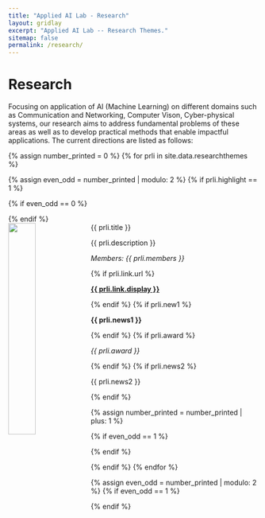 ```yaml
---
title: "Applied AI Lab - Research"
layout: gridlay
excerpt: "Applied AI Lab -- Research Themes."
sitemap: false
permalink: /research/
---
```



# Research

Focusing on application of AI (Machine Learning) on different domains such as Communication and Networking, Computer Vison, Cyber-physical systems, our research aims to address fundamental problems of these areas as well as to develop practical methods that enable impactful applications. The current directions are listed as follows:

{% assign number_printed = 0 %}
{% for prli in site.data.researchthemes %}

{% assign even_odd = number_printed | modulo: 2 %}
{% if prli.highlight == 1 %}

{% if even_odd == 0 %}
<div class="row">
{% endif %}

<div class="col-sm-6 clearfix">
 <div class="well">
  <pubtit>{{ prli.title }}</pubtit>
  <img src="{{ site.url }}{{ site.baseurl }}/images/researchpic/{{ prli.image }}" class="img-responsive" width="33%" style="float: left" />
  <p>{{ prli.description }}</p>
  <p><em>Members: {{ prli.members }}</em></p>
  {% if prli.link.url %}
  <p><strong><a href="{{ prli.link.url }}">{{ prli.link.display }}</a></strong></p>
  {% endif %}
  {% if prli.new1 %}
  <p class="text-danger"><strong> {{ prli.news1 }}</strong></p>
  {% endif %}
  {% if prli.award %}
  <p> <em> {{ prli.award }} </em> </p>
  {% endif %}
  {% if prli.news2 %}
  <p> {{ prli.news2 }} </p>
  {% endif %}
 </div>
</div>

{% assign number_printed = number_printed | plus: 1 %}

{% if even_odd == 1 %}
</div>
{% endif %}

{% endif %}
{% endfor %}

{% assign even_odd = number_printed | modulo: 2 %}
{% if even_odd == 1 %}
</div>
{% endif %}

<p> &nbsp; </p>
